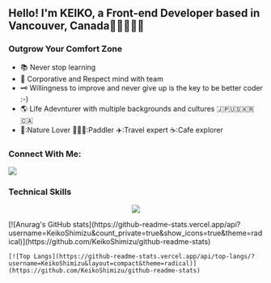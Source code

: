 
<h2>Hello! I'm KEIKO, a Front-end Developer based in Vancouver, Canada👩🏼‍💻🇨🇦</h2>

<h3> Outgrow Your Comfort Zone </h3>
<ul>
    <li>📚 Never stop learning</li>
    <li>🦋 Corporative and Respect mind with team</li>
    <li>🗝️ Willingness to improve and never give up is the key to be better coder :-)</li>
    <li>🌎 Life Adevnturer with multiple backgrounds and cultures 🇯🇵🇺🇸🇰🇷🇨🇦</li>
    <li>🌿:Nature Lover  🏄🏻‍♀️:Paddler ✈️:Travel expert ☕️:Cafe explorer</li>
</ul>

<div>
    <h3>Connect With Me:</h3>
    <a href="https://www.linkedin.com/in/keikoshimizu/">
        <img src="https://skillicons.dev/icons?i=linkedin"/>
    </a>
</p>
</div>

<h3>Technical Skills</h3>
<p align="center">
    <a href="https://skillicons.dev">
        <img src="https://skillicons.dev/icons?i=js,html,css,react,nodejs,express,mongodb,firebase,git,postman,sass,figma"/>
    </a>
</p>



<div display="flex" >
    [![Anurag's GitHub stats](https://github-readme-stats.vercel.app/api?username=KeikoShimizu&count_private=true&show_icons=true&theme=radical)](https://github.com/KeikoShimizu/github-readme-stats)
    
    [![Top Langs](https://github-readme-stats.vercel.app/api/top-langs/?username=KeikoShimizu&layout=compact&theme=radical)](https://github.com/KeikoShimizu/github-readme-stats)
</div>
